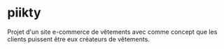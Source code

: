 # piikty
Projet d'un site e-commerce de vêtements avec comme concept que les clients puissent être eux créateurs de vêtements.
